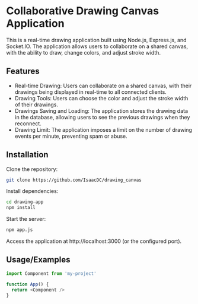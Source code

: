 # Collaborative Drawing Canvas Application

This is a real-time drawing application built using Node.js, Express.js, and Socket.IO. The application allows users to collaborate on a shared canvas, with the ability to draw, change colors, and adjust stroke width.


## Features

- Real-time Drawing: Users can collaborate on a shared canvas, with their drawings being displayed in real-time to all connected clients.
- Drawing Tools: Users can choose the color and adjust the stroke width of their drawings.
- Drawings Saving and Loading: The application stores the drawing data in the database, allowing users to see the previous drawings when they reconnect.
- Drawing Limit: The application imposes a limit on the number of drawing events per minute, preventing spam or abuse.


## Installation

Clone the repository:
```bash
git clone https://github.com/IsaacDC/drawing_canvas
```
Install dependencies:
```bash
cd drawing-app
npm install
```

Start the server:
```bash
npm app.js
```

Access the application at http://localhost:3000 (or the configured port).
    
## Usage/Examples

```javascript
import Component from 'my-project'

function App() {
  return <Component />
}
```

